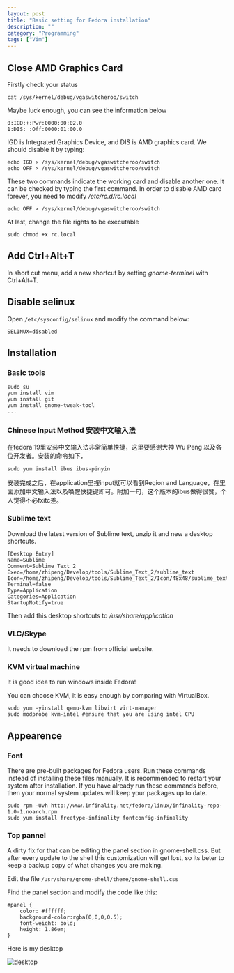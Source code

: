 ```yaml
---
layout: post
title: "Basic setting for Fedora installation"
description: ""
category: "Programming"
tags: ["Vim"]
---
```


## Close AMD Graphics Card

Firstly check your status

    cat /sys/kernel/debug/vgaswitcheroo/switch

Maybe luck enough, you can see the information below

    0:IGD:+:Pwr:0000:00:02.0
    1:DIS: :Off:0000:01:00.0

IGD is Integrated Graphics Device, and DIS is AMD graphics card. We should disable it by typing:

    echo IGD > /sys/kernel/debug/vgaswitcheroo/switch
    echo OFF > /sys/kernel/debug/vgaswitcheroo/switch

These two commands indicate the working card and disable another one. It can be checked by typing the first command. In order to disable AMD card forever, you need to modify */etc/rc.d/rc.local*

    echo OFF > /sys/kernel/debug/vgaswitcheroo/switch

At last, change the file rights to be executable
    
    sudo chmod +x rc.local

## Add Ctrl+Alt+T

In short cut menu, add a new shortcut by setting *gnome-terminel* with Ctrl+Alt+T.

## Disable selinux

Open `/etc/sysconfig/selinux` and modify the command below:

	SELINUX=disabled

## Installation

### Basic tools

    sudo su
    yum install vim
    yum install git
    yum install gnome-tweak-tool
    ...

### Chinese Input Method 安装中文输入法

在fedora 19里安装中文输入法非常简单快捷，这里要感谢大神 Wu Peng 以及各位开发者。安装的命令如下，

    sudo yum install ibus ibus-pinyin

安装完成之后，在application里搜input就可以看到Region and Language，在里面添加中文输入法以及唤醒快捷键即可。附加一句，这个版本的ibus做得很赞，个人觉得不必fxitc差。

### Sublime text

Download the latest version of Sublime text, unzip it and new a desktop shortcuts.

    [Desktop Entry]
    Name=Sublime
    Comment=Sublime Text 2
    Exec=/home/zhipeng/Develop/tools/Sublime_Text_2/sublime_text
    Icon=/home/zhipeng/Develop/tools/Sublime_Text_2/Icon/48x48/sublime_text.png
    Terminal=false
    Type=Application
    Categories=Application
    StartupNotify=true

Then add this desktop shortcuts to */usr/share/application*

### VLC/Skype

It needs to download the rpm from official website.

### KVM virtual machine

It is good idea to run windows inside Fedora!

You can choose KVM, it is easy enough by comparing with VirtualBox.

	sudo yum -yinstall qemu-kvm libvirt virt-manager
	sudo modprobe kvm-intel #ensure that you are using intel CPU

## Appearence

### Font

There are pre-built packages for Fedora users. Run these commands instead of installing these files manually. It is recommended to restart your system after installation. If you have already run these commands before, then your normal system updates will keep your packages up to date.

    sudo rpm -Uvh http://www.infinality.net/fedora/linux/infinality-repo-1.0-1.noarch.rpm 
    sudo yum install freetype-infinality fontconfig-infinality

### Top pannel

A dirty fix for that can be editing the panel section in gnome-shell.css. But after every update to the shell this customization will get lost, so its beter to keep a backup copy of what changes you are making.

Edit the file `/usr/share/gnome-shell/theme/gnome-shell.css`

Find the panel section and modify the code like this:

    #panel {
        color: #ffffff;
        background-color:rgba(0,0,0,0.5);
        font-weight: bold;
        height: 1.86em;
    }

Here is my desktop

![desktop](http://media-cache-ak0.pinimg.com/736x/81/bb/8d/81bb8dff8d7bc71f905ec09e69119784.jpg)


